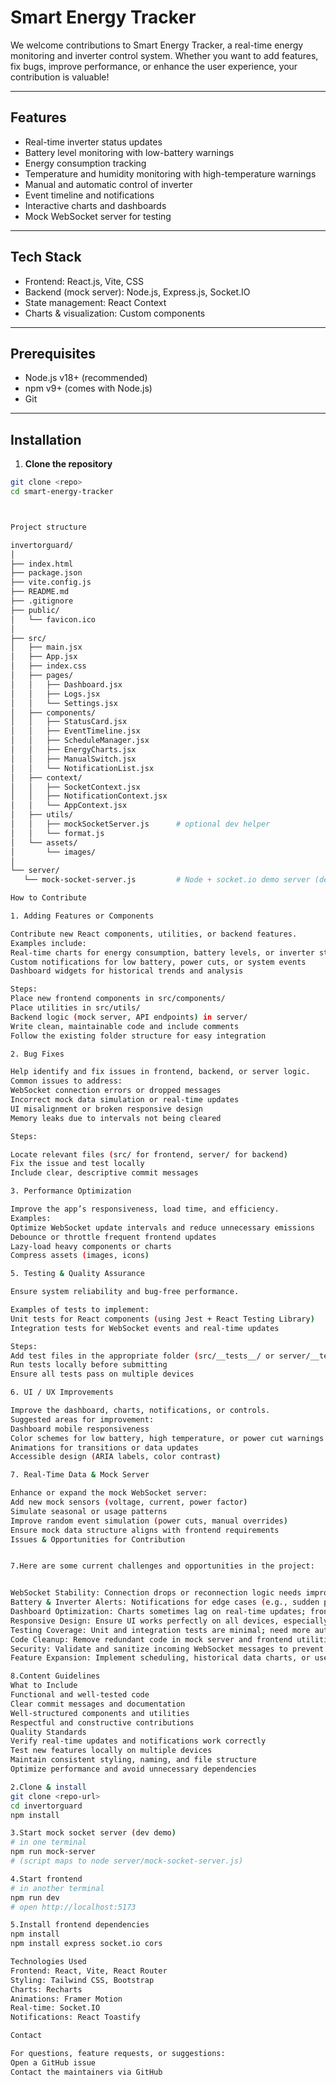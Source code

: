 # Smart Energy Tracker

We welcome contributions to Smart Energy Tracker, a real-time energy monitoring and inverter control system. Whether you want to add features, fix bugs, improve performance, or enhance the user experience, your contribution is valuable!

---

## Features

- Real-time inverter status updates
- Battery level monitoring with low-battery warnings
- Energy consumption tracking
- Temperature and humidity monitoring with high-temperature warnings
- Manual and automatic control of inverter
- Event timeline and notifications
- Interactive charts and dashboards
- Mock WebSocket server for testing

---

## Tech Stack

- Frontend: React.js, Vite, CSS
- Backend (mock server): Node.js, Express.js, Socket.IO
- State management: React Context
- Charts & visualization: Custom components

---

## Prerequisites

- Node.js v18+ (recommended)
- npm v9+ (comes with Node.js)
- Git

---

## Installation

1. **Clone the repository**

```bash
git clone <repo>
cd smart-energy-tracker



Project structure

invertorguard/
│
├── index.html
├── package.json
├── vite.config.js
├── README.md
├── .gitignore
├── public/
│   └── favicon.ico
│
├── src/
│   ├── main.jsx
│   ├── App.jsx
│   ├── index.css
│   ├── pages/
│   │   ├── Dashboard.jsx
│   │   ├── Logs.jsx
│   │   └── Settings.jsx
│   ├── components/
│   │   ├── StatusCard.jsx
│   │   ├── EventTimeline.jsx
│   │   ├── ScheduleManager.jsx
│   │   ├── EnergyCharts.jsx
│   │   ├── ManualSwitch.jsx
│   │   └── NotificationList.jsx
│   ├── context/
│   │   ├── SocketContext.jsx
│   │   ├── NotificationContext.jsx
│   │   └── AppContext.jsx
│   ├── utils/
│   │   ├── mockSocketServer.js      # optional dev helper
│   │   └── format.js
│   └── assets/
│       └── images/
│
└── server/
   └── mock-socket-server.js         # Node + socket.io demo server (dev)

How to Contribute

1. Adding Features or Components

Contribute new React components, utilities, or backend features.
Examples include:
Real-time charts for energy consumption, battery levels, or inverter status
Custom notifications for low battery, power cuts, or system events
Dashboard widgets for historical trends and analysis

Steps:
Place new frontend components in src/components/
Place utilities in src/utils/
Backend logic (mock server, API endpoints) in server/
Write clean, maintainable code and include comments
Follow the existing folder structure for easy integration

2. Bug Fixes

Help identify and fix issues in frontend, backend, or server logic.
Common issues to address:
WebSocket connection errors or dropped messages
Incorrect mock data simulation or real-time updates
UI misalignment or broken responsive design
Memory leaks due to intervals not being cleared

Steps:

Locate relevant files (src/ for frontend, server/ for backend)
Fix the issue and test locally
Include clear, descriptive commit messages

3. Performance Optimization

Improve the app’s responsiveness, load time, and efficiency.
Examples:
Optimize WebSocket update intervals and reduce unnecessary emissions
Debounce or throttle frequent frontend updates
Lazy-load heavy components or charts
Compress assets (images, icons)

5. Testing & Quality Assurance

Ensure system reliability and bug-free performance.

Examples of tests to implement:
Unit tests for React components (using Jest + React Testing Library)
Integration tests for WebSocket events and real-time updates

Steps:
Add test files in the appropriate folder (src/__tests__/ or server/__tests__/)
Run tests locally before submitting
Ensure all tests pass on multiple devices

6. UI / UX Improvements

Improve the dashboard, charts, notifications, or controls.
Suggested areas for improvement:
Dashboard mobile responsiveness
Color schemes for low battery, high temperature, or power cut warnings
Animations for transitions or data updates
Accessible design (ARIA labels, color contrast)

7. Real-Time Data & Mock Server

Enhance or expand the mock WebSocket server:
Add new mock sensors (voltage, current, power factor)
Simulate seasonal or usage patterns
Improve random event simulation (power cuts, manual overrides)
Ensure mock data structure aligns with frontend requirements
Issues & Opportunities for Contribution


7.Here are some current challenges and opportunities in the project:


WebSocket Stability: Connection drops or reconnection logic needs improvement.
Battery & Inverter Alerts: Notifications for edge cases (e.g., sudden power cut + low battery) need testing.
Dashboard Optimization: Charts sometimes lag on real-time updates; frontend performance improvements needed.
Responsive Design: Ensure UI works perfectly on all devices, especially smaller screens.
Testing Coverage: Unit and integration tests are minimal; need more automated tests.
Code Cleanup: Remove redundant code in mock server and frontend utilities.
Security: Validate and sanitize incoming WebSocket messages to prevent crashes.
Feature Expansion: Implement scheduling, historical data charts, or user preferences.

8.Content Guidelines
What to Include
Functional and well-tested code
Clear commit messages and documentation
Well-structured components and utilities
Respectful and constructive contributions
Quality Standards
Verify real-time updates and notifications work correctly
Test new features locally on multiple devices
Maintain consistent styling, naming, and file structure
Optimize performance and avoid unnecessary dependencies

2.Clone & install
git clone <repo-url>
cd invertorguard
npm install

3.Start mock socket server (dev demo)
# in one terminal
npm run mock-server
# (script maps to node server/mock-socket-server.js)

4.Start frontend
# in another terminal
npm run dev
# open http://localhost:5173

5.Install frontend dependencies
npm install
npm install express socket.io cors

Technologies Used
Frontend: React, Vite, React Router
Styling: Tailwind CSS, Bootstrap
Charts: Recharts
Animations: Framer Motion
Real-time: Socket.IO
Notifications: React Toastify

Contact

For questions, feature requests, or suggestions:
Open a GitHub issue
Contact the maintainers via GitHub







